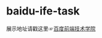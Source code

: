 # baidu-ife-task

展示地址请戳这里☞[百度前端技术学院](https://liyaozr.github.io/2017/04/14/%E7%99%BE%E5%BA%A6%E5%89%8D%E7%AB%AF%E6%8A%80%E6%9C%AF%E5%AD%A6%E9%99%A2-%E9%95%BF%E6%9C%9F%E6%9B%B4%E6%96%B0/)